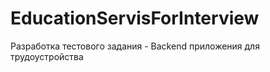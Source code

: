 # EducationServisForInterview
Разработка тестового задания - Backend приложения для трудоустройства
